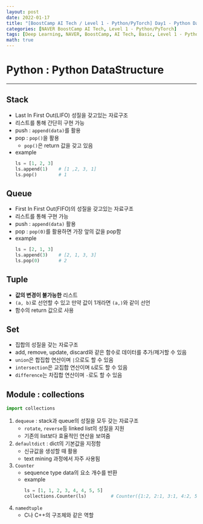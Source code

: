 ```yaml
---
layout: post
date: 2022-01-17
title: "[BoostCamp AI Tech / Level 1 - Python/PyTorch] Day1 - Python DataStructures"
categories: [NAVER BoostCamp AI Tech, Level 1 - Python/PyTorch]
tags: [Deep Learning, NAVER, BoostCamp, AI Tech, Basic, Level 1 - Python/PyTorch]
math: true
---
```


# Python : Python DataStructure

---

## Stack
- Last In First Out(LIFO) 성질을 갖고있는 자료구조
- 리스트를 통해 간단히 구현 가능
- push : `append(data)`를 활용
- pop : `pop()`을 활용
    - `pop()`은 return 값을 갖고 있음
- example
    ```python
    ls = [1, 2, 3]
    ls.append(1)    # [1 ,2, 3, 1]
    ls.pop()        # 1
    ```

## Queue
- First In First Out(FIFO)의 성질을 갖고있는 자료구조
- 리스트를 통해 구현 가능
- push : `append(data)` 활용
- pop : `pop(0)`를 활용하면 가장 앞의 값을 pop함
- example
    ```python
    ls = [2, 1, 3]
    ls.append(3)    # [2, 1, 3, 3]
    ls.pop(0)       # 2
    ```

## Tuple
- **값의 변경이 불가능한** 리스트
- `(a, b)`로 선언할 수 있고 만약 값이 1개라면 `(a,)`와 같이 선언
- 함수의 return 값으로 사용

## Set
- 집합의 성질을 갖는 자료구조
- add, remove, update, discard와 같은 함수로 데이터를 추가/제거할 수 있음
- `union`은 합집합 연산이며 `|`으로도 할 수 있음
- `intersection`은 교집합 연산이며  `&`로도 할 수 있음
- `difference`는 차집합 연산이며 `-`로도 할 수 있음

## Module : collections

```python
import collections
```

1. `dequeue` : stack과 queue의 성질을 모두 갖는 자료구조
    - `rotate`, `reverse`등 linked list의 성질을 지원
    - 기존의 list보다 효율적인 연산을 보여줌
2. `defaultdict` : dict의 기본값을 지정함
    - 신규값을 생성할 때 활용
    - text mining 과정에서 자주 사용됨
3. `Counter`
    - sequence type data의 요소 개수를 반환
    - example
        ```python
        ls = [1, 1, 2, 3, 4, 4, 5, 5]
        collections.Counter(ls)         # Counter({1:2, 2:1, 3:1, 4:2, 5:2})
        ```
4. `namedtuple`
    - C나 C++의 구조체와 같은 역할
